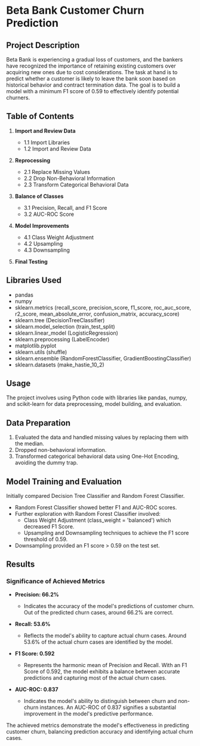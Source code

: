 # Beta Bank Customer Churn Prediction

## Project Description

Beta Bank is experiencing a gradual loss of customers, and the bankers have recognized the importance of retaining existing customers over acquiring new ones due to cost considerations. The task at hand is to predict whether a customer is likely to leave the bank soon based on historical behavior and contract termination data. The goal is to build a model with a minimum F1 score of 0.59 to effectively identify potential churners.

## Table of Contents

1. **Import and Review Data**
    - 1.1 Import Libraries
    - 1.2 Import and Review Data

2. **Reprocessing**
    - 2.1 Replace Missing Values
    - 2.2 Drop Non-Behavioral Information
    - 2.3 Transform Categorical Behavioral Data

3. **Balance of Classes**
    - 3.1 Precision, Recall, and F1 Score
    - 3.2 AUC-ROC Score

4. **Model Improvements**
    - 4.1 Class Weight Adjustment
    - 4.2 Upsampling
    - 4.3 Downsampling

5. **Final Testing**

## Libraries Used
- pandas
- numpy
- sklearn.metrics (recall_score, precision_score, f1_score, roc_auc_score, r2_score, mean_absolute_error, confusion_matrix, accuracy_score)
- sklearn.tree (DecisionTreeClassifier)
- sklearn.model_selection (train_test_split)
- sklearn.linear_model (LogisticRegression)
- sklearn.preprocessing (LabelEncoder)
- matplotlib.pyplot
- sklearn.utils (shuffle)
- sklearn.ensemble (RandomForestClassifier, GradientBoostingClassifier)
- sklearn.datasets (make_hastie_10_2)

## Usage

The project involves using Python code with libraries like pandas, numpy, and scikit-learn for data preprocessing, model building, and evaluation.

## Data Preparation

1. Evaluated the data and handled missing values by replacing them with the median.
2. Dropped non-behavioral information.
3. Transformed categorical behavioral data using One-Hot Encoding, avoiding the dummy trap.

## Model Training and Evaluation

Initially compared Decision Tree Classifier and Random Forest Classifier.
- Random Forest Classifier showed better F1 and AUC-ROC scores.
- Further exploration with Random Forest Classifier involved:
    - Class Weight Adjustment (class_weight = 'balanced') which decreased F1 Score.
    - Upsampling and Downsampling techniques to achieve the F1 score threshold of 0.59.
- Downsampling provided an F1 score > 0.59 on the test set.

## Results

### Significance of Achieved Metrics
- **Precision: 66.2%**
  - Indicates the accuracy of the model's predictions of customer churn. Out of the predicted churn cases, around 66.2% are correct.

- **Recall: 53.6%**
  - Reflects the model's ability to capture actual churn cases. Around 53.6% of the actual churn cases are identified by the model.

- **F1 Score: 0.592**
  - Represents the harmonic mean of Precision and Recall. With an F1 Score of 0.592, the model exhibits a balance between accurate predictions and capturing most of the actual churn cases.

- **AUC-ROC: 0.837**
  - Indicates the model's ability to distinguish between churn and non-churn instances. An AUC-ROC of 0.837 signifies a substantial improvement in the model's predictive performance.

The achieved metrics demonstrate the model's effectiveness in predicting customer churn, balancing prediction accuracy and identifying actual churn cases.
